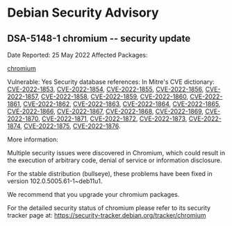 
Debian Security Advisory
========================


DSA-5148-1 chromium -- security update
--------------------------------------



Date Reported:
25 May 2022
Affected Packages:

[chromium](https://packages.debian.org/src:chromium)

Vulnerable:
Yes
Security database references:
In Mitre's CVE dictionary: [CVE-2022-1853](https://security-tracker.debian.org/tracker/CVE-2022-1853), [CVE-2022-1854](https://security-tracker.debian.org/tracker/CVE-2022-1854), [CVE-2022-1855](https://security-tracker.debian.org/tracker/CVE-2022-1855), [CVE-2022-1856](https://security-tracker.debian.org/tracker/CVE-2022-1856), [CVE-2022-1857](https://security-tracker.debian.org/tracker/CVE-2022-1857), [CVE-2022-1858](https://security-tracker.debian.org/tracker/CVE-2022-1858), [CVE-2022-1859](https://security-tracker.debian.org/tracker/CVE-2022-1859), [CVE-2022-1860](https://security-tracker.debian.org/tracker/CVE-2022-1860), [CVE-2022-1861](https://security-tracker.debian.org/tracker/CVE-2022-1861), [CVE-2022-1862](https://security-tracker.debian.org/tracker/CVE-2022-1862), [CVE-2022-1863](https://security-tracker.debian.org/tracker/CVE-2022-1863), [CVE-2022-1864](https://security-tracker.debian.org/tracker/CVE-2022-1864), [CVE-2022-1865](https://security-tracker.debian.org/tracker/CVE-2022-1865), [CVE-2022-1866](https://security-tracker.debian.org/tracker/CVE-2022-1866), [CVE-2022-1867](https://security-tracker.debian.org/tracker/CVE-2022-1867), [CVE-2022-1868](https://security-tracker.debian.org/tracker/CVE-2022-1868), [CVE-2022-1869](https://security-tracker.debian.org/tracker/CVE-2022-1869), [CVE-2022-1870](https://security-tracker.debian.org/tracker/CVE-2022-1870), [CVE-2022-1871](https://security-tracker.debian.org/tracker/CVE-2022-1871), [CVE-2022-1872](https://security-tracker.debian.org/tracker/CVE-2022-1872), [CVE-2022-1873](https://security-tracker.debian.org/tracker/CVE-2022-1873), [CVE-2022-1874](https://security-tracker.debian.org/tracker/CVE-2022-1874), [CVE-2022-1875](https://security-tracker.debian.org/tracker/CVE-2022-1875), [CVE-2022-1876](https://security-tracker.debian.org/tracker/CVE-2022-1876).  

More information:

Multiple security issues were discovered in Chromium, which could result
in the execution of arbitrary code, denial of service or information
disclosure.


For the stable distribution (bullseye), these problems have been fixed in
version 102.0.5005.61-1~deb11u1.


We recommend that you upgrade your chromium packages.


For the detailed security status of chromium please refer to
its security tracker page at:
<https://security-tracker.debian.org/tracker/chromium>





